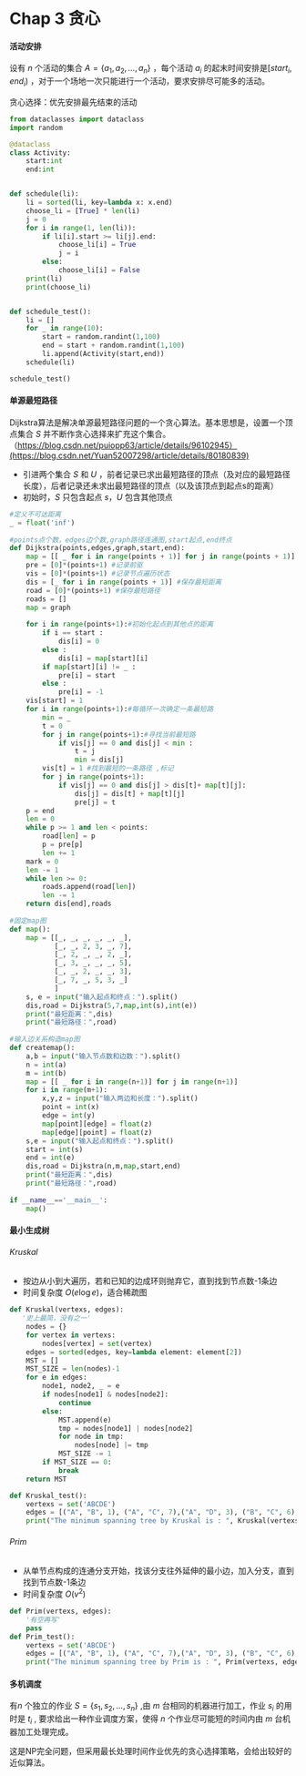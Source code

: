 # Chap 3 贪心

#### 活动安排

设有 $n$ 个活动的集合 $A = \{a_1,a_2, \dots, a_n\}$ ，每个活动 $a_i$ 的起末时间安排是$[start_i,end_i)$  ，对于一个场地一次只能进行一个活动，要求安排尽可能多的活动。

贪心选择：优先安排最先结束的活动

```python
from dataclasses import dataclass
import random

@dataclass
class Activity:
    start:int
    end:int


def schedule(li):
    li = sorted(li, key=lambda x: x.end)
    choose_li = [True] * len(li)
    j = 0
    for i in range(1, len(li)):
        if li[i].start >= li[j].end:
            choose_li[i] = True
            j = i
        else:
            choose_li[i] = False
    print(li)
    print(choose_li)


def schedule_test():
    li = []
    for _ in range(10):
        start = random.randint(1,100)
        end = start + random.randint(1,100)
        li.append(Activity(start,end))
    schedule(li)

schedule_test()
```

#### 单源最短路径

Dijkstra算法是解决单源最短路径问题的一个贪心算法。基本思想是，设置一个顶点集合 $S$ 并不断作贪心选择来扩充这个集合。（https://blog.csdn.net/puiopp63/article/details/96102945）(https://blog.csdn.net/Yuan52007298/article/details/80180839)

* 引进两个集合 $S$ 和 $U$ ，前者记录已求出最短路径的顶点（及对应的最短路径长度），后者记录还未求出最短路径的顶点（以及该顶点到起点s的距离）
* 初始时，$S$ 只包含起点 $s$，$U$ 包含其他顶点

```python
#定义不可达距离
_ = float('inf')
 
#points点个数，edges边个数,graph路径连通图,start起点,end终点
def Dijkstra(points,edges,graph,start,end):
    map = [[ _ for i in range(points + 1)] for j in range(points + 1)]
    pre = [0]*(points+1) #记录前驱
    vis = [0]*(points+1) #记录节点遍历状态
    dis = [_ for i in range(points + 1)] #保存最短距离
    road = [0]*(points+1) #保存最短路径
    roads = []
    map = graph
 
    for i in range(points+1):#初始化起点到其他点的距离
        if i == start :
            dis[i] = 0
        else :
            dis[i] = map[start][i]
        if map[start][i] != _ :
            pre[i] = start
        else :
            pre[i] = -1
    vis[start] = 1
    for i in range(points+1):#每循环一次确定一条最短路
        min = _
        t = 0
        for j in range(points+1):#寻找当前最短路
            if vis[j] == 0 and dis[j] < min :
                t = j
                min = dis[j]
        vis[t] = 1 #找到最短的一条路径 ,标记
        for j in range(points+1):
            if vis[j] == 0 and dis[j] > dis[t]+ map[t][j]:
                dis[j] = dis[t] + map[t][j]
                pre[j] = t
    p = end
    len = 0
    while p >= 1 and len < points:
        road[len] = p
        p = pre[p]
        len += 1
    mark = 0
    len -= 1
    while len >= 0:
        roads.append(road[len])
        len -= 1
    return dis[end],roads
 
#固定map图
def map():
    map = [[_, _, _, _, _, _],
           [_, _, 2, 3, _, 7],
           [_, 2, _, _, 2, _],
           [_, 3, _, _, _, 5],
           [_, _, 2, _, _, 3],
           [_, 7, _, 5, 3, _]
           ]
    s, e = input("输入起点和终点：").split()
    dis,road = Dijkstra(5,7,map,int(s),int(e))
    print("最短距离：",dis)
    print("最短路径：",road)
 
#输入边关系构造map图
def createmap():
    a,b = input("输入节点数和边数：").split()
    n = int(a)
    m = int(b)
    map = [[ _ for i in range(n+1)] for j in range(n+1)]
    for i in range(m+1):
        x,y,z = input("输入两边和长度：").split()
        point = int(x)
        edge = int(y)
        map[point][edge] = float(z)
        map[edge][point] = float(z)
    s,e = input("输入起点和终点：").split()
    start = int(s)
    end = int(e)
    dis,road = Dijkstra(n,m,map,start,end)
    print("最短距离：",dis)
    print("最短路径：",road)
 
if __name__=='__main__':
    map()
```

#### 最小生成树

###### Kruskal

* 按边从小到大遍历，若和已知的边成环则抛弃它，直到找到节点数-1条边
* 时间复杂度 $O(e\log e)$，适合稀疏图

```python
def Kruskal(vertexs, edges):
   '史上最简，没有之一'
    nodes = {}
    for vertex in vertexs:
        nodes[vertex] = set(vertex)
    edges = sorted(edges, key=lambda element: element[2])
    MST = []
    MST_SIZE = len(nodes)-1
    for e in edges:
        node1, node2, _ = e
        if nodes[node1] & nodes[node2]:
            continue
        else:
            MST.append(e)
            tmp = nodes[node1] | nodes[node2]
            for node in tmp:
                nodes[node] |= tmp
            MST_SIZE -= 1
        if MST_SIZE == 0:
            break
    return MST

def Kruskal_test():  
    vertexs = set('ABCDE')
    edges = [("A", "B", 1), ("A", "C", 7),("A", "D", 3), ("B", "C", 6),("B", "E", 2), ("C", "D", 8),("C", "E", 5), ("D", "E", 10)]
    print("The minimum spanning tree by Kruskal is : ", Kruskal(vertexs, edges))
```

###### Prim

* 从单节点构成的连通分支开始，找该分支往外延伸的最小边，加入分支，直到找到节点数-1条边
* 时间复杂度 $O(v^2)$

```python
def Prim(vertexs, edges):
  	'有空再写'
  	pass
def Prim_test():  
    vertexs = set('ABCDE')
    edges = [("A", "B", 1), ("A", "C", 7),("A", "D", 3), ("B", "C", 6),("B", "E", 2), ("C", "D", 8),("C", "E", 5), ("D", "E", 10)]
    print("The minimum spanning tree by Prim is : ", Prim(vertexs, edges))
```

#### 多机调度

有$n$ 个独立的作业 $S = \{s_1, s_2, \dots, s_n\}$ ,由 $m$ 台相同的机器进行加工，作业 $s_i$ 的用时是 $t_i$ , 要求给出一种作业调度方案，使得 $n$ 个作业尽可能短的时间内由 $m$ 台机器加工处理完成。

这是NP完全问题，但采用最长处理时间作业优先的贪心选择策略，会给出较好的近似算法。


